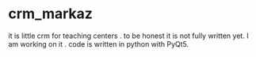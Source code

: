 # crm_markaz
it is little crm for teaching centers . to be honest it is not fully written yet.
I am working on it . code is written in python with PyQt5.
